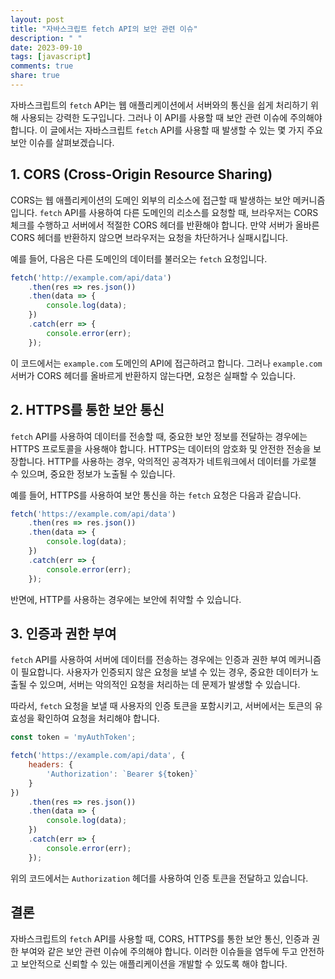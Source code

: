 ```yaml
---
layout: post
title: "자바스크립트 fetch API의 보안 관련 이슈"
description: " "
date: 2023-09-10
tags: [javascript]
comments: true
share: true
---
```


자바스크립트의 `fetch` API는 웹 애플리케이션에서 서버와의 통신을 쉽게 처리하기 위해 사용되는 강력한 도구입니다. 그러나 이 API를 사용할 때 보안 관련 이슈에 주의해야 합니다. 이 글에서는 자바스크립트 `fetch` API를 사용할 때 발생할 수 있는 몇 가지 주요 보안 이슈를 살펴보겠습니다.

## 1. CORS (Cross-Origin Resource Sharing)

CORS는 웹 애플리케이션의 도메인 외부의 리소스에 접근할 때 발생하는 보안 메커니즘입니다. `fetch` API를 사용하여 다른 도메인의 리소스를 요청할 때, 브라우저는 CORS 체크를 수행하고 서버에서 적절한 CORS 헤더를 반환해야 합니다. 만약 서버가 올바른 CORS 헤더를 반환하지 않으면 브라우저는 요청을 차단하거나 실패시킵니다.

예를 들어, 다음은 다른 도메인의 데이터를 불러오는 `fetch` 요청입니다.

```javascript
fetch('http://example.com/api/data')
    .then(res => res.json())
    .then(data => {
        console.log(data);
    })
    .catch(err => {
        console.error(err);
    });
```

이 코드에서는 `example.com` 도메인의 API에 접근하려고 합니다. 그러나 `example.com` 서버가 CORS 헤더를 올바르게 반환하지 않는다면, 요청은 실패할 수 있습니다.

## 2. HTTPS를 통한 보안 통신

`fetch` API를 사용하여 데이터를 전송할 때, 중요한 보안 정보를 전달하는 경우에는 HTTPS 프로토콜을 사용해야 합니다. HTTPS는 데이터의 암호화 및 안전한 전송을 보장합니다. HTTP를 사용하는 경우, 악의적인 공격자가 네트워크에서 데이터를 가로챌 수 있으며, 중요한 정보가 노출될 수 있습니다.

예를 들어, HTTPS를 사용하여 보안 통신을 하는 `fetch` 요청은 다음과 같습니다.

```javascript
fetch('https://example.com/api/data')
    .then(res => res.json())
    .then(data => {
        console.log(data);
    })
    .catch(err => {
        console.error(err);
    });
```

반면에, HTTP를 사용하는 경우에는 보안에 취약할 수 있습니다.

## 3. 인증과 권한 부여

`fetch` API를 사용하여 서버에 데이터를 전송하는 경우에는 인증과 권한 부여 메커니즘이 필요합니다. 사용자가 인증되지 않은 요청을 보낼 수 있는 경우, 중요한 데이터가 노출될 수 있으며, 서버는 악의적인 요청을 처리하는 데 문제가 발생할 수 있습니다.

따라서, `fetch` 요청을 보낼 때 사용자의 인증 토큰을 포함시키고, 서버에서는 토큰의 유효성을 확인하여 요청을 처리해야 합니다.

```javascript
const token = 'myAuthToken';

fetch('https://example.com/api/data', {
    headers: {
        'Authorization': `Bearer ${token}`
    }
})
    .then(res => res.json())
    .then(data => {
        console.log(data);
    })
    .catch(err => {
        console.error(err);
    });
```

위의 코드에서는 `Authorization` 헤더를 사용하여 인증 토큰을 전달하고 있습니다.

## 결론

자바스크립트의 `fetch` API를 사용할 때, CORS, HTTPS를 통한 보안 통신, 인증과 권한 부여와 같은 보안 관련 이슈에 주의해야 합니다. 이러한 이슈들을 염두에 두고 안전하고 보안적으로 신뢰할 수 있는 애플리케이션을 개발할 수 있도록 해야 합니다.